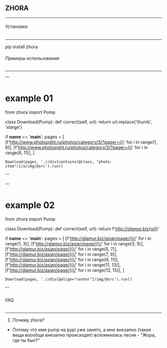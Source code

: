 ## ZHORA
----------


###### Установка
----------
pip install zhora


###### Примеры использования
----------

'''
# example 01
from zhora import Pump


class Download(Pump):
    def correct(self, url):
        return url.replace('thumb', 'xlarge')


if __name__ == '__main__':
    pages = [
        [f'http://www.photosight.ru/photos/category/3/?pager={i}' for i in range(1, 6)],
        [f'http://www.photosight.ru/photos/category/3/?pager={i}' for i in range(6, 11)],
    ]

    Download(pages, './/div[contains(@class, "photo-item")]/a/img/@src').run()
'''


'''
# example 02
from zhora import Pump


class Download(Pump):
    def correct(self, url):
        return f'http://glamur.biz{url}'


if __name__ == '__main__':
    pages = [
        [f'http://glamur.biz/asian/page/{i}/' for i in range(1, 3)],
        [f'http://glamur.biz/asian/page/{i}/' for i in range(3, 5)],
        [f'http://glamur.biz/asian/page/{i}/' for i in range(5, 7)],
        [f'http://glamur.biz/asian/page/{i}/' for i in range(7, 9)],
        [f'http://glamur.biz/asian/page/{i}/' for i in range(9, 11)],
        [f'http://glamur.biz/asian/page/{i}/' for i in range(11, 13)],
        [f'http://glamur.biz/asian/page/{i}/' for i in range(13, 15)],
    ]

    Download(pages, './/div[@align="center"]/img/@src').run()
'''

###### FAQ
----------
1. Почему zhora?
- Потому что имя pump на pypi уже занято, а мне внезапно (такие вещи воообще внезапно происходят) вспомнилась песня - "Жора, где ты был?"
